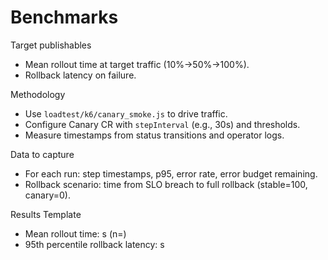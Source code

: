 # Benchmarks

Target publishables
- Mean rollout time at target traffic (10%→50%→100%).
- Rollback latency on failure.

Methodology
- Use `loadtest/k6/canary_smoke.js` to drive traffic.
- Configure Canary CR with `stepInterval` (e.g., 30s) and thresholds.
- Measure timestamps from status transitions and operator logs.

Data to capture
- For each run: step timestamps, p95, error rate, error budget remaining.
- Rollback scenario: time from SLO breach to full rollback (stable=100, canary=0).

Results Template
- Mean rollout time: <x>s (n=<runs>)
- 95th percentile rollback latency: <y>s

